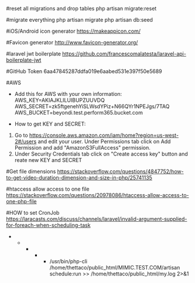 #reset all migrations and drop tables
php artisan migrate:reset

#migrate everything
php artisan migrate
php artisan db:seed

#iOS/Android icon generator
https://makeappicon.com/

#Favicon generator
http://www.favicon-generator.org/

#laravel jwt boilerplate
https://github.com/francescomalatesta/laravel-api-boilerplate-jwt

#GitHub Token
6aa47845287ddfa019e6aabed531e397f50e5689

#AWS
- Add this for AWS with your own information: 
AWS_KEY=AKIAJKLILUIBUPZUUVDQ 
AWS_SECRET=zk5ftgenehYiSLWsdYPiz+N66QYr1NPEJgs/7TAQ 
AWS_BUCKET=beyondi.test.perform365.bucket.com

- How to get KEY and SECRET: 
1) Go to https://console.aws.amazon.com/iam/home?region=us-west-2#/users and edit your user. Under Permissions tab click on Add Permission and add "AmazonS3FullAccess" permission. 
2) Under Security Credentials tab click on "Create access key" button and reate new KEY and SECRET

#Get file dimensions
https://stackoverflow.com/questions/4847752/how-to-get-video-duration-dimension-and-size-in-php/25741135

#htaccess allow access to one file
https://stackoverflow.com/questions/20978086/htaccess-allow-access-to-one-php-file

#HOW to set CronJob
https://laracasts.com/discuss/channels/laravel/invalid-argument-supplied-for-foreach-when-scheduling-task
* * * * * /usr/bin/php-cli /home/thettaco/public_html/MIMIC.TEST.COM/artisan schedule:run >> /home/thettaco/public_html/my.log 2>&1
